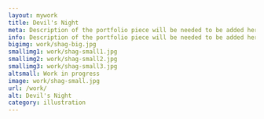 ```yaml
---
layout: mywork
title: Devil's Night
meta: Description of the portfolio piece will be needed to be added here to match the current page content.
info: Description of the portfolio piece will be needed to be added here to match the current page content.
bigimg: work/shag-big.jpg
smallimg1: work/shag-small1.jpg
smallimg2: work/shag-small2.jpg
smallimg3: work/shag-small3.jpg
altsmall: Work in progress
image: work/shag-small.jpg
url: /work/
alt: Devil's Night
category: illustration
---
```

